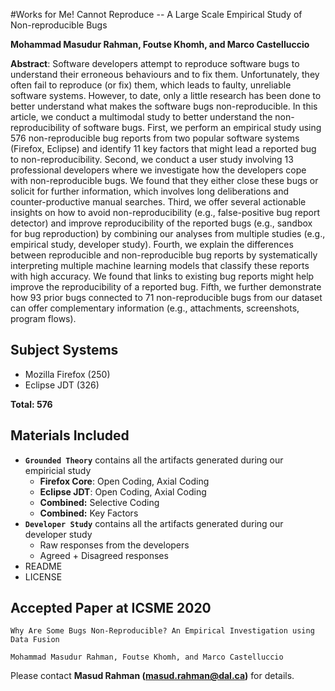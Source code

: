 #Works for Me! Cannot Reproduce -- A Large Scale Empirical Study of Non-reproducible Bugs

**Mohammad Masudur Rahman, Foutse Khomh, and Marco Castelluccio**

**Abstract**: Software developers attempt to reproduce software bugs 
	to understand their erroneous behaviours and to fix them. 
	Unfortunately, they often fail to reproduce (or fix) them, which leads to 
	faulty, unreliable software systems. However, to date, only a little research has been done to better understand what makes the software bugs non-reproducible. In this article, we conduct a multimodal study to better understand the non-reproducibility of software bugs. First, we perform an empirical study using 576 non-reproducible bug reports from two popular software systems (Firefox, Eclipse) and identify 11 key factors that might lead a reported bug to non-reproducibility. Second, we conduct a user study involving 13 professional developers where we investigate how the developers cope with non-reproducible bugs. We found that they either close these bugs or solicit for further information, which involves long deliberations and counter-productive manual searches. Third, we offer several actionable insights on how to avoid non-reproducibility (e.g., false-positive bug report detector) and improve reproducibility of the reported bugs (e.g., sandbox for bug reproduction) by combining our analyses from multiple studies (e.g., empirical study, developer study). 
	Fourth, we explain the differences between reproducible and non-reproducible bug reports by systematically interpreting multiple machine learning models that classify these reports with high accuracy. We found that links to existing bug reports might help improve the reproducibility of a reported bug.
	Fifth, we further demonstrate how 93 prior bugs connected to 71 non-reproducible bugs from our dataset can offer complementary information (e.g., attachments, screenshots, program flows).

Subject Systems
---------------------------
- Mozilla Firefox (250)
- Eclipse JDT (326)

**Total: 576**

Materials Included
-----------------------------
- **```Grounded Theory```** contains all the artifacts generated during our empiricial study
  - **Firefox Core**: Open Coding, Axial Coding 
  - **Eclipse JDT**: Open Coding, Axial Coding
  - **Combined:** Selective Coding
  - **Combined:** Key Factors
- **```Developer Study```** contains all the artifacts generated during our developer study
  - Raw responses from the developers
  - Agreed + Disagreed responses
- README
- LICENSE


Accepted Paper at ICSME 2020
-----------------------------
```
Why Are Some Bugs Non-Reproducible? An Empirical Investigation using Data Fusion

Mohammad Masudur Rahman, Foutse Khomh, and Marco Castelluccio
```


Please contact **Masud Rahman (masud.rahman@dal.ca)** for details.



